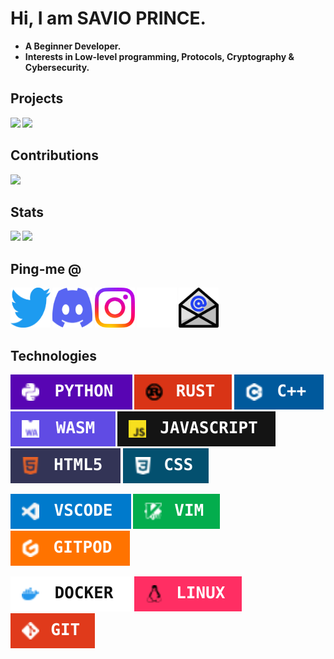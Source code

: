 <h1>Hi, I am <b>SAVIO PRINCE<b>.<br></h1>

- **A Beginner Developer.**
- **Interests in Low-level programming, Protocols, Cryptography & Cybersecurity.**

<h2 align="left">Projects</h2>
<p><a href="https://github.com/OIVAS7572/lichess-bot">
<img align="centre" src="https://github-readme-stats.vercel.app/api/pin/?username=OIVAS7572&repo=Lichess-Bot&theme=midnight-purple"></a>
<a href="https://github.com/OIVAS7572/ChessLib">
<img align="centre" src="https://github-readme-stats.vercel.app/api/pin/?username=OIVAS7572&repo=ChessLib&theme=midnight-purple"></a>
</p>

<h2 align="left">Contributions</h2>
<p><a href="https://github.com/ShailChoksi/lichess-bot">
<img align="centre" src="https://github-readme-stats.vercel.app/api/pin/?username=ShailChoksi&repo=lichess-bot&show_owner=true&theme=midnight-purple"></a>
</p>

<h2 align="left">Stats</h2>
<p><a><img align="centre" src="https://github-readme-stats.vercel.app/api?username=OIVAS7572&show_icons=true&include_all_commits=false&line_height=33&theme=midnight-purple"></a>
<a><img align="centre" src="https://github-readme-stats.vercel.app/api/top-langs/?username=OIVAS7572&theme=midnight-purple"></a>
</p>

<h2 align="left">Ping-me &commat;</h2>
<p><a href="https://twitter.com/OIVAS7572"><img src="img/social/twitter.svg" height="64" width="64" alt="Twitter"></a>
<a href="https://discord.com/users/766944681820815400"><img src="img/social/discord.svg" height="64" width="64" alt="Discord"></a>
<a href="https://www.instagram.com/oivas7572/"><img src="img/social/instagram.svg" height="64" width="64" alt="Instagram"></a>
<a href="https://github.com/OIVAS7572"><img src="img/social/github.svg" height="64" width="64" alt="Github"></a>
<a href="javascript:location='mailto:\u0068\u0065\u006c\u006c\u006f\u0040\u006f\u0069\u0076\u0061\u0073\u0037\u0035\u0037\u0032\u002e\u006d\u006c';void 0"><img src="img/social/email.svg" height="64" width="64" alt="E-mail"></a>
</p>
<h2 align="left" id="Technologies">Technologies</h2>
<p><img align="centre" src="img/badges/python.svg" alt="Python">
<img align="centre" src="img/badges/rust.svg" alt="Rust">
<img align="centre" src="img/badges/c++.svg" alt="C++">
<img align="centre" src="img/badges/wasm.svg" alt="WASM">
<img align="centre" src="img/badges/javascript.svg" alt="JavaScript">
<img align="centre" src="img/badges/html5.svg" alt="HTML5">
<img align="centre" src="img/badges/css.svg" alt="CSS"></p>
<p><img align="centre" src="img/badges/vscode.svg" alt="VSCode">
<img align="centre" src="img/badges/vim.svg" alt="Vim">
<img align="centre" src="img/badges/gitpod.svg" alt="Gitpod"></p>
<p><img align="centre" src="img/badges/docker.svg" alt="Docker">
<img align="centre" src="img/badges/linux.svg" alt="Linux">
<img align="centre" src="img/badges/git.svg" alt="Git"></p>
